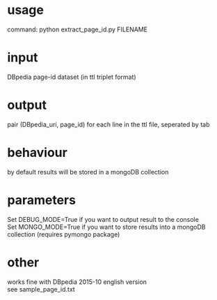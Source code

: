 # usage
command: python extract_page_id.py FILENAME  
  
# input
DBpedia page-id dataset (in ttl triplet format)   
# output
pair (DBpedia_uri, page_id) for each line in the ttl file, seperated by tab   

# behaviour
by default results will be stored in a mongoDB collection  
  
# parameters
Set DEBUG_MODE=True if you want to output result to the console  
Set MONGO_MODE=True if you want to store results into a mongoDB collection (requires pymongo package)  
# other
works fine with DBpedia 2015-10 english version  
see sample_page_id.txt


